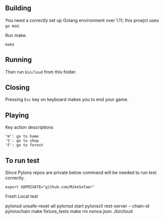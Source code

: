 ## Building

You need a correctly set up Golang environment over 1.11; this proejct uses `go mod`.

Run make.

    make

## Running

Then run `bin/loud` from this folder.

## Closing

Pressing `Esc` key on keyboard makes you to end your game.

## Playing

Key action descriptions

```
'H': go to home
'S': go to shop
'F': go to forest
```

## To run test

Since Pylons repos are private below command will be needed to run test correctly.  

```
export GOPRIVATE="github.com/MikeSofaer"
```

Fresh Local test

pylonsd unsafe-reset-all
pylonsd start
pylonscli rest-server --chain-id pylonschain
make fixture_tests
make
rm nonce.json
./bin/loud